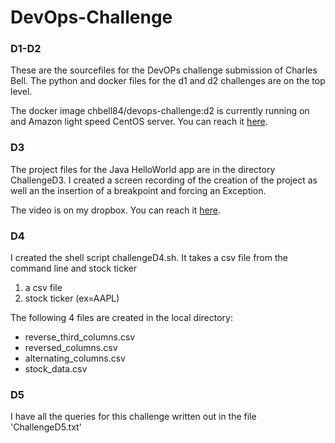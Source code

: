 # DevOps-Challenge

### D1-D2

These are the sourcefiles for the DevOPs challenge submission of Charles Bell. The python and docker files for the d1 and d2 challenges are on the top level.

The docker image chbell84/devops-challenge:d2 is currently running on and Amazon light speed CentOS server. You can reach it [here](http://18.206.212.160).

### D3

The project files for the Java HelloWorld app are in the directory ChallengeD3. I created a screen recording of the creation of the project as well an the insertion of a breakpoint and forcing an Exception.

The video is on my dropbox. You can reach it [here](https://www.dropbox.com/s/w8o8urq6v1scflq/d3.mov?dl=0).

### D4
I created the shell script challengeD4.sh. It takes a csv file from the command line and stock ticker
1.   a csv file
2.   stock ticker (ex=AAPL)

The following 4 files are created in the local directory:
-   reverse_third_columns.csv
-   reversed_columns.csv
-   alternating_columns.csv
-   stock_data.csv

### D5

I have  all the queries for this challenge written out in the file 'ChallengeD5.txt'
